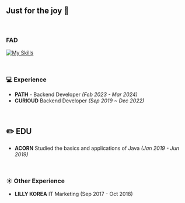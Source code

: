 
## Just for the joy 👋

<br/>

### FAD

[![My Skills](https://skillicons.dev/icons?i=kotlin,java,aws)](https://skillicons.dev)

<br/>

### 💻 Experience
 - **PATH** - Backend Developer *(Feb 2023 - Mar 2024)*
 - **CURIOUD** Backend Developer *(Sep 2019 ~ Dec 2022)*

<br/>

## ✏️ EDU
 - **ACORN** Studied the basics and applications of Java *(Jan 2019 - Jun 2019)*

<br/>

### ☀️ Other Experience
 - **LILLY KOREA** IT Marketing (Sep 2017 - Oct 2018)
